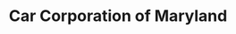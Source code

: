 ---
title: "Car Corporation of Maryland"
url: /sykesville/car-corporation-of-maryland/
shop: Autohaus
---